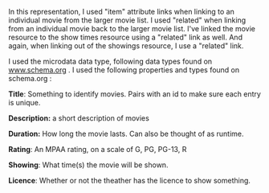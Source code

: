 In this representation, I used "item" attribute links when linking to an individual movie from
the larger movie list. I used "related" when linking from an individual movie back to 
 the larger movie list. I've linked the movie resource to the show times
 resource using a "related" link as well. And again, when linking out of
 the showings resource, I use a "related" link. 
 
 I used the microdata data type, following data types found on www.schema.org .
 I used the following properties and types found on schema.org :
 
 **Title**: Something to identify movies. Pairs with an id to make sure each entry is unique.
 
 **Description:** a short description of movies
 
 **Duration:** How long the movie lasts. Can also be thought of as runtime.
 
 **Rating**: An MPAA rating, on a scale of G, PG, PG-13, R
 
 **Showing**: What time(s) the movie will be shown.
 
 **Licence**: Whether or not the theather has the licence to show something.
 
 
 
 

 
